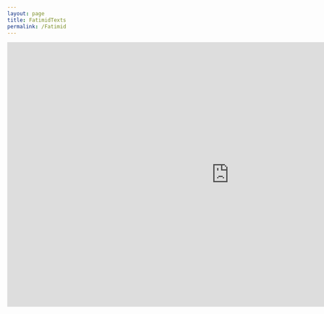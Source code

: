 ```yaml
---
layout: page
title: FatimidTexts
permalink: /Fatimid
---
```


<iframe width="1024" height="612" src="https://app.powerbi.com/view?r=eyJrIjoiN2UwODNlNTEtZTVhZS00NjdiLTk5YjgtNmYxNjMzYzliZmY1IiwidCI6Ijk1ZjZmYjYyLWI1YzUtNDkwNC04NTZjLTJlYTNiNGNjZTA4MyJ9&pageName=ReportSectionf4a65390945484177b69" frameborder="0" allowFullScreen="true"></iframe>
